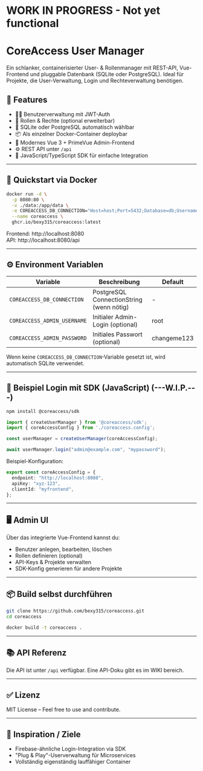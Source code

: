 # WORK IN PROGRESS - Not yet functional

# CoreAccess User Manager

Ein schlanker, containerisierter User- & Rollenmanager mit REST-API, Vue-Frontend und pluggable Datenbank (SQLite oder PostgreSQL). Ideal für Projekte, die User-Verwaltung, Login und Rechteverwaltung benötigen.

## 🚀 Features

- 🧑‍💼 Benutzerverwaltung mit JWT-Auth
- 🔐 Rollen & Rechte (optional erweiterbar)
- 🧩 SQLite oder PostgreSQL automatisch wählbar
- 📦 Als einzelner Docker-Container deploybar
- 🎨 Modernes Vue 3 + PrimeVue Admin-Frontend
- ⚙️ REST API unter `/api`
- 🧰 JavaScript/TypeScript SDK für einfache Integration

---

## 🐳 Quickstart via Docker

```bash
docker run -d \
  -p 8080:80 \
  -v ./data:/app/data \
  -e COREACCESS_DB_CONNECTION="Host=host;Port=5432;Database=db;Username=user;Password=pass" \
  --name coreaccess \
  ghcr.io/bexy315/coreaccess:latest
```

Frontend: http://localhost:8080  
API: http://localhost:8080/api

---

## ⚙️ Environment Variablen

| Variable                    | Beschreibung                             | Default          |
|-----------------------------|------------------------------------------|------------------|
| `COREACCESS_DB_CONNECTION`  | PostgreSQL ConnectionString (wenn nötig) | -                |
| `COREACCESS_ADMIN_USERNAME` | Initialer Admin-Login (optional)         | root             |
| `COREACCESS_ADMIN_PASSWORD` | Initiales Passwort (optional)            | changeme123      |

Wenn keine `COREACCESS_DB_CONNECTION`-Variable gesetzt ist, wird automatisch SQLite verwendet.

---

## 🧪 Beispiel Login mit SDK (JavaScript) (---W.I.P.---)

```bash
npm install @coreaccess/sdk
```

```ts
import { createUserManager } from '@coreaccess/sdk';
import { coreAccessConfig } from './coreaccess.config';

const userManager = createUserManager(coreAccessConfig);

await userManager.login("admin@example.com", "mypassword");
```

Beispiel-Konfiguration:

```ts
export const coreAccessConfig = {
  endpoint: "http://localhost:8080",
  apiKey: "xyz-123",
  clientId: "myfrontend",
};
```

---

## 🖥️ Admin UI

Über das integrierte Vue-Frontend kannst du:

- Benutzer anlegen, bearbeiten, löschen
- Rollen definieren (optional)
- API-Keys & Projekte verwalten
- SDK-Konfig generieren für andere Projekte

---

## 📦 Build selbst durchführen

```bash
git clone https://github.com/bexy315/coreaccess.git
cd coreaccess

docker build -t coreaccess .
```

---

## 📚 API Referenz

Die API ist unter `/api` verfügbar. Eine API-Doku gibt es im WIKI bereich.

---

## ✅ Lizenz

MIT License – Feel free to use and contribute.

---

## 🧠 Inspiration / Ziele

- Firebase-ähnliche Login-Integration via SDK
- "Plug & Play"-Userverwaltung für Microservices
- Vollständig eigenständig lauffähiger Container
